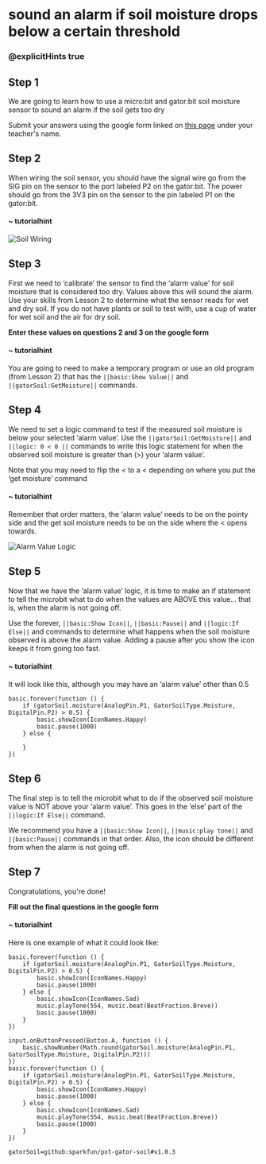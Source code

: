 # sound an alarm if soil moisture drops below a certain threshold
### @explicitHints true
 
## Step 1
 
We are going to learn how to use a micro:bit and gator:bit soil moisture sensor  to sound an alarm if the soil gets too dry
 
Submit your answers using the google form linked on [this page](https://schoolwidelabs.github.io/sensor-immersion/assessments/Lesson3/soil_moisture_assessment.html) under your teacher's name. 
 
 
 
  
## Step 2
 
When wiring the soil sensor, you should have the signal wire go from the SIG pin on the sensor to the port labeled P2 on the gator:bit. The power should go from the 3V3 pin on the sensor to the pin labeled P1 on the gator:bit. 
 
#### ~ tutorialhint
 

![Soil Wiring](https://schoolwidelabs.github.io/sensor-immersion/images/soil_diagram.png)
 
## Step 3
 
First we need to ‘calibrate’ the sensor to find the ‘alarm value’ for soil moisture that is considered too dry. Values above this will sound the alarm. Use your skills from Lesson 2 to determine what the sensor reads for wet and dry soil. If you do not have plants or soil to test with, use a cup of water for wet soil and the air for dry soil. 
 
**Enter these values on questions 2 and 3 on the google form**
 
#### ~ tutorialhint
 
You are going to need to make a temporary program or use an old program (from Lesson 2) that has the ``||basic:Show Value||`` and ``||gatorSoil:GetMoisture||`` commands. 
 
## Step 4
 
We need to set a logic command to test if the measured soil moisture is below your selected ‘alarm value’. Use the ``||gatorSoil:GetMoisture||``  and ``||logic: 0 < 0 ||`` commands to write this logic statement for when the observed soil moisture is greater than (>) your ‘alarm value’. 
 
Note that you may need to flip the < to a < depending on where you put the ‘get moisture’ command
 
#### ~ tutorialhint
Remember that order matters, the ‘alarm value’ needs to be on the pointy side and the get soil moisture needs to be on the side where the < opens towards. 
 

![Alarm Value Logic](https://schoolwidelabs.github.io/sensor-immersion/images/soil_code.png)
 
## Step 5
 
Now that we have the ‘alarm value’ logic, it is time to make an if statement to tell the microbit what to do when the values are ABOVE this value... that is, when the alarm is not going off.
 
Use the forever, ``||basic:Show Icon||``, ``||basic:Pause||`` and ``||logic:If Else||`` and commands to determine what happens when the soil moisture observed is above the alarm value. Adding a pause after you show the icon keeps it from going too fast. 
 
#### ~ tutorialhint
It will look like this, although you may have an ‘alarm value’ other than 0.5
```blocks
basic.forever(function () {
    if (gatorSoil.moisture(AnalogPin.P1, GatorSoilType.Moisture, DigitalPin.P2) > 0.5) {
        basic.showIcon(IconNames.Happy)
        basic.pause(1000)
    } else {
    	
    }
})
```
 
## Step 6
 
The final step is to tell the microbit what to do if the observed soil moisture value is NOT above your ‘alarm value’. This goes in the ‘else’ part of the ``||logic:If Else||`` command. 
 
We recommend you have a ``||basic:Show Icon||``, ``||music:play tone||`` and ``||basic:Pause||`` commands in that order. Also, the icon should be different from when the alarm is not going off. 
 
## Step 7
 
Congratulations, you're done!
 
**Fill out the final questions in the google form**
 
#### ~ tutorialhint
 
Here is one example of what it could look like:
 
```blocks
basic.forever(function () {
    if (gatorSoil.moisture(AnalogPin.P1, GatorSoilType.Moisture, DigitalPin.P2) > 0.5) {
        basic.showIcon(IconNames.Happy)
        basic.pause(1000)
    } else {
        basic.showIcon(IconNames.Sad)
        music.playTone(554, music.beat(BeatFraction.Breve))
        basic.pause(1000)
    }
})
```
 
```ghost
input.onButtonPressed(Button.A, function () {
    basic.showNumber(Math.round(gatorSoil.moisture(AnalogPin.P1, GatorSoilType.Moisture, DigitalPin.P2)))
})
basic.forever(function () {
    if (gatorSoil.moisture(AnalogPin.P1, GatorSoilType.Moisture, DigitalPin.P2) > 0.5) {
        basic.showIcon(IconNames.Happy)
        basic.pause(1000)
    } else {
        basic.showIcon(IconNames.Sad)
        music.playTone(554, music.beat(BeatFraction.Breve))
        basic.pause(1000)
    }
})
```
 
 
```package
gatorSoil=github:sparkfun/pxt-gator-soil#v1.0.3
```
